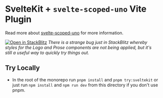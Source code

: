 # SvelteKit + `svelte-scoped-uno` Vite Plugin

Read more about [svelte-scoped-uno](../../packages/svelte-scoped-uno/README.md) for more information.

[![Open in StackBlitz](https://developer.stackblitz.com/img/open_in_stackblitz_small.svg)](https://stackblitz.com/fork/github/jacob-8/svelte-scoped-uno/tree/main/examples/sveltekit-vite-plugin)
*There is a strange bug just in StackBlitz whereby styles for the Logo and Prose components are not being applied, but it's still a useful way to quickly try things out.*

## Try Locally
- In the root of the monorepo run `pnpm install` and `pnpm try:sveltekit` or just run `npm install` and `npm run dev` from this directory if you don't use pnpm.
